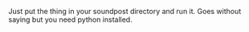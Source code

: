 Just put the thing in your soundpost directory and run it.  Goes without saying but you need python installed.
